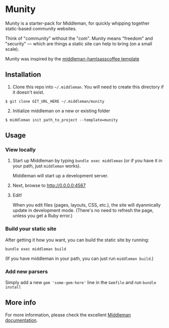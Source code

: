 # Munity

Munity is a starter-pack for Middleman, for quickly whipping together
static-based community websites.

Think of "community" without the "com". Munity means "freedom" and
"security" — which are things a static site can help to bring (on
a small scale).

Munity was inspired by the [middleman-hamlsasscoffee template](https://github.com/pixelsonly/middleman-hamlsasscoffee)

## Installation
 
1. Clone this repo into `~/.middleman`. You will need to create this
   directory if it doesn't exist.

  `$ git clone GIT_URL_HERE ~/.middleman/munity`

2. Initialize middleman on a new or existing folder 

  `$ middleman init path_to_project --template=munity`


## Usage

### View locally

1. Start up Middleman by typing `bundle exec middleman` (or if you have
   it in your path, just `middleman` works).
   
   Middleman will start up a development server. 

2. Next, browse to <http://0.0.0.0:4567>

3. Edit! 

   When you edit files (pages, layouts, CSS, etc.), the site will
   dyanmically update in development mode. (There's no need to refresh
   the page, unless you get a Ruby error.)


### Build your static site

After getting it how you want, you can build the static site by running:

`bundle exec middleman build`

(If you have middleman in your path, you can just run `middleman build`.)


### Add new parsers

Simply add a new `gem 'some-gem-here'` line in the `Gemfile` and run
`bundle install`

## More info

For more information, please check the excellent 
[Middleman documentation](http://middlemanapp.com/getting-started/).
